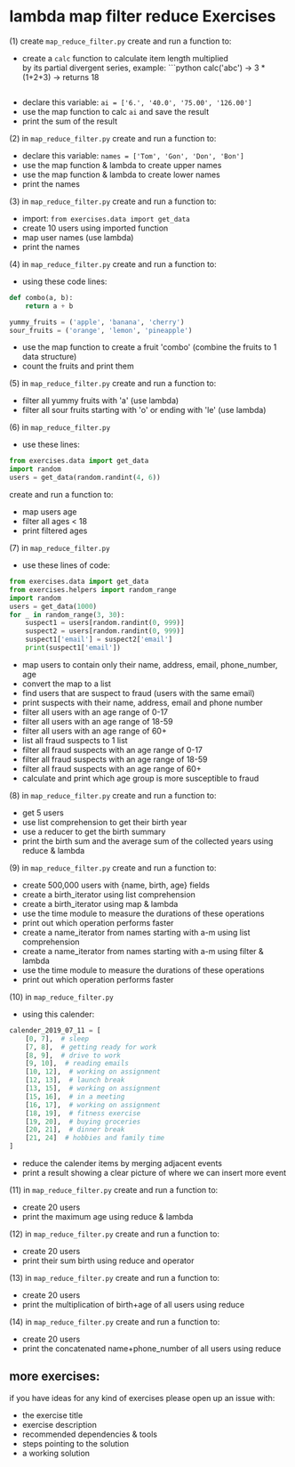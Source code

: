 # lambda map filter reduce Exercises  
  
  
(1) create ```map_reduce_filter.py``` create and run a function to:  
* create a ```calc``` function to calculate item length multiplied  
  by its partial divergent series, example: ```python
  calc('abc') -> 3 * (1+2+3) -> returns 18
  ```
* declare this variable: ```ai = ['6.', '40.0', '75.00', '126.00']```  
* use the map function to calc ```ai``` and save the result  
* print the sum of the result  
    
(2) in ```map_reduce_filter.py``` create and run a function to:  
* declare this variable: ```names = ['Tom', 'Gon', 'Don', 'Bon']```  
* use the map function & lambda to create upper names  
* use the map function & lambda to create lower names  
* print the names  
  
(3) in ```map_reduce_filter.py``` create and run a function to:  
* import: ```from exercises.data import get_data```  
* create 10 users using imported function  
* map user names (use lambda)  
* print the names    
  
(4) in ```map_reduce_filter.py``` create and run a function to:  
* using these code lines:  
```python
def combo(a, b):
    return a + b

yummy_fruits = ('apple', 'banana', 'cherry')
sour_fruits = ('orange', 'lemon', 'pineapple')
```  
* use the map function to create a fruit 'combo' (combine the fruits to 1 data structure)  
* count the fruits and print them  
  
(5) in ```map_reduce_filter.py``` create and run a function to:  
* filter all yummy fruits with 'a' (use lambda)  
* filter all sour fruits starting with 'o' or ending with 'le' (use lambda)  

(6) in ```map_reduce_filter.py```  
* use these lines:  
```python
from exercises.data import get_data
import random
users = get_data(random.randint(4, 6))
```  
create and run a function to:  
* map users age  
* filter all ages < 18  
* print filtered ages  
    
(7) in ```map_reduce_filter.py```  
* use these lines of code:  
```python
from exercises.data import get_data
from exercises.helpers import random_range
import random
users = get_data(1000)
for _ in random_range(3, 30):
    suspect1 = users[random.randint(0, 999)]
    suspect2 = users[random.randint(0, 999)]
    suspect1['email'] = suspect2['email']
    print(suspect1['email'])
```  
* map users to contain only their name, address, email, phone_number, age
* convert the map to a list  
* find users that are suspect to fraud (users with the same email)  
* print suspects with their name, address, email and phone number  
* filter all users with an age range of 0-17  
* filter all users with an age range of 18-59  
* filter all users with an age range of 60+  
* list all fraud suspects to 1 list  
* filter all fraud suspects with an age range of 0-17  
* filter all fraud suspects with an age range of 18-59  
* filter all fraud suspects with an age range of 60+  
* calculate and print which age group is more susceptible to fraud  
  
(8) in ```map_reduce_filter.py``` create and run a function to:  
* get 5 users  
* use list comprehension to get their birth year  
* use a reducer to get the birth summary  
* print the birth sum and the average sum of the collected years using reduce & lambda  
  
(9) in ```map_reduce_filter.py``` create and run a function to:  
* create 500,000 users with {name, birth, age} fields  
* create a birth_iterator using list comprehension  
* create a birth_iterator using map & lambda  
* use the time module to measure the durations of these operations  
* print out which operation performs faster  
* create a name_iterator from names starting with a-m using list comprehension  
* create a name_iterator from names starting with a-m using filter & lambda  
* use the time module to measure the durations of these operations  
* print out which operation performs faster  
  
(10) in ```map_reduce_filter.py```  
* using this calender:  
```python
calender_2019_07_11 = [
    [0, 7],  # sleep
    [7, 8],  # getting ready for work
    [8, 9],  # drive to work
    [9, 10],  # reading emails
    [10, 12],  # working on assignment
    [12, 13],  # launch break
    [13, 15],  # working on assignment
    [15, 16],  # in a meeting
    [16, 17],  # working on assignment
    [18, 19],  # fitness exercise
    [19, 20],  # buying groceries
    [20, 21],  # dinner break
    [21, 24]  # hobbies and family time
]
```  
* reduce the calender items by merging adjacent events  
* print a result showing a clear picture of where we can insert more event  
    
(11) in ```map_reduce_filter.py``` create and run a function to:  
* create 20 users  
* print the maximum age using reduce & lambda  
  
(12) in ```map_reduce_filter.py``` create and run a function to:  
* create 20 users  
* print their sum birth using reduce and operator  
  
(13) in ```map_reduce_filter.py``` create and run a function to:  
* create 20 users  
* print the multiplication of birth+age of all users using reduce  
  
(14) in ```map_reduce_filter.py``` create and run a function to:  
* create 20 users  
* print the concatenated name+phone_number of all users using reduce  
  
  
  
more exercises:  
---------   
  
if you have ideas for any kind of exercises please open up an issue with:  
* the exercise title  
* exercise description  
* recommended dependencies & tools  
* steps pointing to the solution  
* a working solution  
  